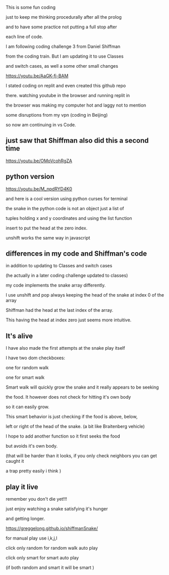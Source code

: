 This is some fun coding

just to keep me thinking procedurally after all the prolog

and to have some practice not putting a full stop after

each line of code.

I am following coding challenge 3 from Daniel Shiffman

from the coding train.  But I am updating it to use Classes

and switch cases, as well a some other small changes 

https://youtu.be/AaGK-fj-BAM

I stated coding on replit and even created this github repo

there. watching youtube in the browser and running replit in 

the browser was making my computer hot and laggy not to mention

some disruptions from my vpn (coding in Beijing)

so now am continuing in vs Code.

## just saw that Shiffman also did this a second time

https://youtu.be/OMoVcohRgZA


## python version

https://youtu.be/M_npdRYD4K0

and here is a cool version using python curses for terminal

the snake in the python code is not an object just a list of

tuples holding x and y coordinates and using the list function 

insert to put the head at the zero index.

unshift works the same way in javascript 


## differences in my code and Shiffman's code

in addition to updating to Classes and switch cases 

(he actually in a later coding challenge updated to classes)

my code implements the snake array differently.  

I use unshift and pop always keeping the head of the snake at index 0 of the array

Shiffman had the head at the last index of the array.

This having the head at index zero just seems more intuitive.


## It's alive

I have also made the first attempts at the snake play itself

I have two dom checkboxes:

one for random walk

one for smart walk

Smart walk will quickly grow the snake and it really appears to be seeking 

the food.  It however does not check for hitting it's own body

so it can easily grow.  

This smart behavior is just checking if the food is above, below,

left or right of the head of the snake. (a bit like Braitenberg vehicle)

I hope to add another function so it first seeks the food

but avoids it's own body.
 
 (that will be harder than it looks, if you only check neighbors you can get caught it
 
 a trap pretty easily i think )

 
 ## play it live

 remember you don't die yet!!!

 just enjoy watching a snake satisfying it's hunger

 and getting longer.
 

 https://greggelong.github.io/shiffmanSnake/

 for manual play use i,k,j,l

 click only random for random walk auto play

 click only smart for smart auto play

 (if both random and smart it will be smart )



